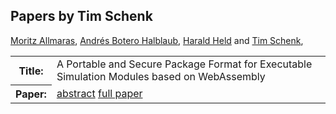 ## Papers by Tim Schenk
<table><a href="/proceedings/authors/MoritzAllmaras">Moritz Allmaras</a>, <a href="/proceedings/authors/AndresBoteroHalblaub">Andrés Botero Halblaub</a>, <a href="/proceedings/authors/HaraldHeld">Harald Held</a> and <a href="/proceedings/authors/TimSchenk">Tim Schenk</a>, </td>
</tr>
<tr><th>Title:</th>
<td>A Portable and Secure Package Format for Executable Simulation Modules based on WebAssembly</td></tr></tr>
<tr><th>Paper:</th>
<td><a href="/abstracts/abstract_6A_3">abstract</a> <a href="/proceedings/papers/Modelica2021session6A_paper3.pdf">full paper</a></td>
</tr>
</table>